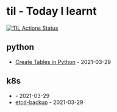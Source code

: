 # til - Today I learnt

[![TIL Actions Status](https://github.com/JackySo-MYOB/til/workflows/Build-README/badge.svg)](https://github.com/JackySo-MYOB/til/actions)

<!-- index starts -->
## python

* [Create Tables in Python](https://github.com/JackySo-MYOB/til/blob/main/python/table.md) - 2021-03-29

## k8s

* [](https://github.com/JackySo-MYOB/til/blob/main/k8s/etcd-backup.md) - 2021-03-29
* [etcd-backup](https://github.com/JackySo-MYOB/til/blob/main/k8s/etcd-backup-v1.md) - 2021-03-29
<!-- index ends -->
